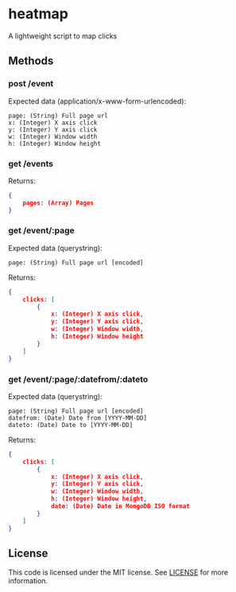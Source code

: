 # heatmap
A lightweight script to map clicks

## Methods
### post /event
Expected data (application/x-www-form-urlencoded):
```
page: (String) Full page url
x: (Integer) X axis click
y: (Integer) Y axis click
w: (Integer) Window width
h: (Integer) Window height
```

### get /events
Returns:
```json
{
    pages: (Array) Pages
}
```

### get /event/:page
Expected data (querystring):
```
page: (String) Full page url [encoded]
```
Returns:
```json
{
    clicks: [
        {
            x: (Integer) X axis click,
            y: (Integer) Y axis click,
            w: (Integer) Window width,
            h: (Integer) Window height
        }
    ]
}
```

### get /event/:page/:datefrom/:dateto
Expected data (querystring):
```
page: (String) Full page url [encoded]
datefrom: (Date) Date from [YYYY-MM-DD]
dateto: (Date) Date to [YYYY-MM-DD]
```
Returns:
```json
{
    clicks: [
        {
            x: (Integer) X axis click,
            y: (Integer) Y axis click,
            w: (Integer) Window width,
            h: (Integer) Window height,
            date: (Date) Date in MongoDB ISO format
        }
    ]
}
```

## License
This code is licensed under the MIT license. See [LICENSE](LICENSE) for more
information.
